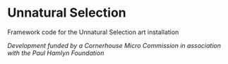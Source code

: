 Unnatural Selection
===================

Framework code for the Unnatural Selection art installation


<cite>Development funded by a Cornerhouse Micro Commission in association with the Paul Hamlyn Foundation</cite>
